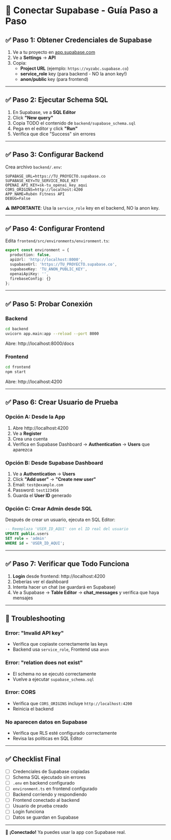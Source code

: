 # 🔗 Conectar Supabase - Guía Paso a Paso

## ✅ Paso 1: Obtener Credenciales de Supabase

1. Ve a tu proyecto en [app.supabase.com](https://app.supabase.com)
2. Ve a **Settings** → **API**
3. Copia:
   - **Project URL** (ejemplo: `https://xyzabc.supabase.co`)
   - **service_role** key (para backend - NO la anon key!)
   - **anon/public** key (para frontend)

---

## ✅ Paso 2: Ejecutar Schema SQL

1. En Supabase, ve a **SQL Editor**
2. Click **"New query"**
3. Copia TODO el contenido de `backend/supabase_schema.sql`
4. Pega en el editor y click **"Run"**
5. Verifica que dice "Success" sin errores

---

## ✅ Paso 3: Configurar Backend

Crea archivo `backend/.env`:

```env
SUPABASE_URL=https://TU_PROYECTO.supabase.co
SUPABASE_KEY=TU_SERVICE_ROLE_KEY
OPENAI_API_KEY=sk-tu_openai_key_aqui
CORS_ORIGINS=http://localhost:4200
APP_NAME=Rubén Fitness API
DEBUG=False
```

**⚠️ IMPORTANTE**: Usa la `service_role` key en el backend, NO la anon key.

---

## ✅ Paso 4: Configurar Frontend

Edita `frontend/src/environments/environment.ts`:

```typescript
export const environment = {
  production: false,
  apiUrl: 'http://localhost:8000',
  supabaseUrl: 'https://TU_PROYECTO.supabase.co',
  supabaseKey: 'TU_ANON_PUBLIC_KEY',
  openaiApiKey: '',
  firebaseConfig: {}
};
```

---

## ✅ Paso 5: Probar Conexión

### Backend

```bash
cd backend
uvicorn app.main:app --reload --port 8000
```

Abre: http://localhost:8000/docs

### Frontend

```bash
cd frontend
npm start
```

Abre: http://localhost:4200

---

## ✅ Paso 6: Crear Usuario de Prueba

### Opción A: Desde la App

1. Abre http://localhost:4200
2. Ve a **Register**
3. Crea una cuenta
4. Verifica en Supabase Dashboard → **Authentication** → **Users** que aparezca

### Opción B: Desde Supabase Dashboard

1. Ve a **Authentication** → **Users**
2. Click **"Add user"** → **"Create new user"**
3. Email: `test@example.com`
4. Password: `test123456`
5. Guarda el **User ID** generado

### Opción C: Crear Admin desde SQL

Después de crear un usuario, ejecuta en SQL Editor:

```sql
-- Reemplaza 'USER_ID_AQUI' con el ID real del usuario
UPDATE public.users 
SET role = 'admin' 
WHERE id = 'USER_ID_AQUI';
```

---

## ✅ Paso 7: Verificar que Todo Funciona

1. **Login** desde frontend: http://localhost:4200
2. Deberías ver el dashboard
3. Intenta hacer un chat (se guardará en Supabase)
4. Ve a Supabase → **Table Editor** → **chat_messages** y verifica que haya mensajes

---

## 🐛 Troubleshooting

### Error: "Invalid API key"
- Verifica que copiaste correctamente las keys
- Backend usa `service_role`, Frontend usa `anon`

### Error: "relation does not exist"
- El schema no se ejecutó correctamente
- Vuelve a ejecutar `supabase_schema.sql`

### Error: CORS
- Verifica que `CORS_ORIGINS` incluye `http://localhost:4200`
- Reinicia el backend

### No aparecen datos en Supabase
- Verifica que RLS esté configurado correctamente
- Revisa las políticas en SQL Editor

---

## ✅ Checklist Final

- [ ] Credenciales de Supabase copiadas
- [ ] Schema SQL ejecutado sin errores
- [ ] `.env` en backend configurado
- [ ] `environment.ts` en frontend configurado
- [ ] Backend corriendo y respondiendo
- [ ] Frontend conectado al backend
- [ ] Usuario de prueba creado
- [ ] Login funciona
- [ ] Datos se guardan en Supabase

---

🎉 **¡Conectado!** Ya puedes usar la app con Supabase real.

